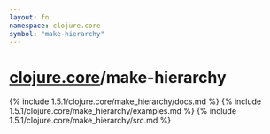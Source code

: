 ```yaml
---
layout: fn
namespace: clojure.core
symbol: "make-hierarchy"
---
```


# [clojure.core](../)/make-hierarchy

{% include 1.5.1/clojure.core/make_hierarchy/docs.md %}
{% include 1.5.1/clojure.core/make_hierarchy/examples.md %}
{% include 1.5.1/clojure.core/make_hierarchy/src.md %}

